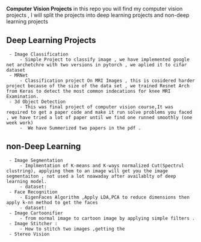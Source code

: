 


**Computer Vision Projects** 
	in this repo you will find my computer vision projects , I will split the projects into deep learning projects and non-deep learning projects
	

## Deep Learning Projects

	 - Image Classification
		 - Simple Project to classify image , we have implemented google net archetchre with two versions in pytorch , we aplied it to cifar dataset 
	 - MRNet
		 - Classification project On MRI Images , this is cosidered harder project because of the size of the data set , we trained Resnet Arch from Keras to detect the most common indecations for knee MRI Examination. 
	 - 3d Object Detection
		 - This was final project of computer vision course,It was required to get a paper code and make it run solve problems you faced , we have tried a lot of paper until we find one runned smoothly (one week work)
		 -  We have Summerized two papers in the pdf . 

## non-Deep Learning

	 - Image Segmentation
		 - Implmentation of K-means and K-ways normalized Cut(Spectrul clustring), applying them to an image will get you the image segmentaiton , not used a lot noawaday after availablty of deep learning model.
		 - dataset:
	 - Face Recognition 
		 - EigenFaces Algorithm ,Apply LDA,PCA to reduce dimensions then apply k-nn method to get the faces 
		 - dataset:
	 - Image Cartoonifier
		 - from normal image to cartoon image by applying simple filters .
	 - Image Stitcher :
		 - How to stitch two images ,getting the 
	 - Stereo Vision 
